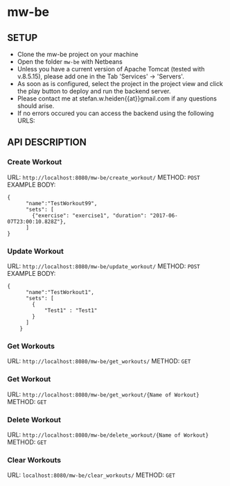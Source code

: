 # mw-be
## SETUP
- Clone the mw-be project on your machine
- Open the folder ``mw-be`` with Netbeans
- Unless you have a current version of Apache Tomcat (tested with v.8.5.15), please add one in the Tab 'Services' -> 'Servers'.
- As soon as is configured, select the project in the project view and click the play button to deploy and run the backend server.
- Please contact me at stefan.w.heiden{{at}}gmail.com if any questions should arise.
- If no errors occured you can access the backend using the following URLS:

## API DESCRIPTION
### Create Workout
URL: ```http://localhost:8080/mw-be/create_workout/```
METHOD: ```POST```
EXAMPLE BODY:
```
{
      "name":"TestWorkout99",
      "sets": [
        {"exercise": "exercise1", "duration": "2017-06-07T23:00:10.828Z"},
      ]
}
```

### Update Workout
URL: ```http://localhost:8080/mw-be/update_workout/```
METHOD: ```POST```
EXAMPLE BODY:
```
{
      "name":"TestWorkout1",
      "sets": [
      	{
      		"Test1" : "Test1"      		
      	}
      ]
    }
```

### Get Workouts
URL: ```http://localhost:8080/mw-be/get_workouts/```
METHOD: ```GET```

### Get Workout
URL: ```http://localhost:8080/mw-be/get_workout/{Name of Workout}```
METHOD: ```GET```

### Delete Workout
URL: ```http://localhost:8080/mw-be/delete_workout/{Name of Workout}```
METHOD: ```GET```

### Clear Workouts
URL: ```localhost:8080/mw-be/clear_workouts/```
METHOD: ```GET```
